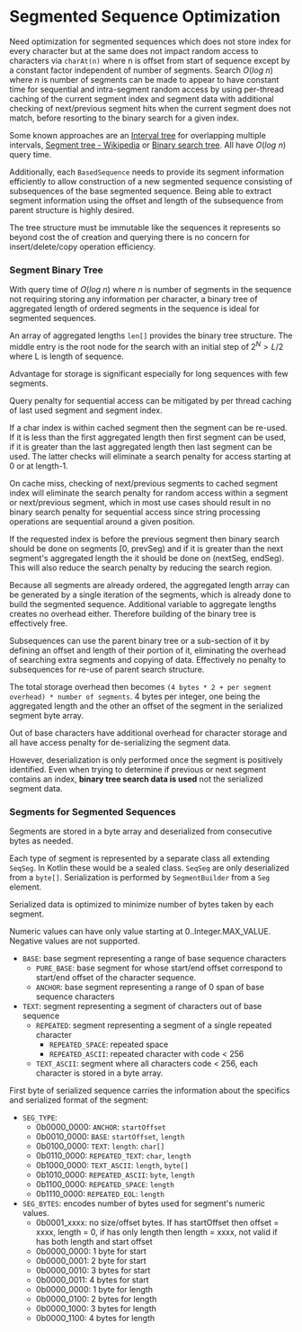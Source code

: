 [Binary search tree]: https://en.wikipedia.org/wiki/Binary_search_tree "Binary search tree - Wikipedia"
[Interval tree]: https://en.wikipedia.org/wiki/Interval_tree "Interval tree - Wikipedia"
[Segment tree - Wikipedia]: https://en.wikipedia.org/wiki/Segment_tree "Segment tree - Wikipedia"

# Segmented Sequence Optimization

Need optimization for segmented sequences which does not store index for every character but at
the same does not impact random access to characters via `charAt(n)` where n is offset from
start of sequence except by a constant factor independent of number of segments. Search $`O(log
\ n)`$ where *n* is number of segments can be made to appear to have constant time for
sequential and intra-segment random access by using per-thread caching of the current segment
index and segment data with additional checking of next/previous segment hits when the current
segment does not match, before resorting to the binary search for a given index.

Some known approaches are an [Interval tree] for overlapping multiple intervals,
[Segment tree - Wikipedia] or [Binary search tree]. All have $`O(log \ n)`$ query time.

Additionally, each `BasedSequence` needs to provide its segment information efficiently to allow
construction of a new segmented sequence consisting of subsequences of the base segmented
sequence. Being able to extract segment information using the offset and length of the
subsequence from parent structure is highly desired.

The tree structure must be immutable like the sequences it represents so beyond cost the of
creation and querying there is no concern for insert/delete/copy operation efficiency.

### Segment Binary Tree

With query time of $`O(log \ n)`$ where *n* is number of segments in the sequence not requiring
storing any information per character, a binary tree of aggregated length of ordered segments in
the sequence is ideal for segmented sequences.

An array of aggregated lengths `len[]` provides the binary tree structure. The middle entry is
the root node for the search with an initial step of $`2 ^ N > L/2`$ where L is length of
sequence.

Advantage for storage is significant especially for long sequences with few segments.

Query penalty for sequential access can be mitigated by per thread caching of last used segment
and segment index.

If a char index is within cached segment then the segment can be re-used. If it is less than the
first aggregated length then first segment can be used, if it is greater than the last
aggregated length then last segment can be used. The latter checks will eliminate a search
penalty for access starting at 0 or at length-1.

On cache miss, checking of next/previous segments to cached segment index will eliminate the
search penalty for random access within a segment or next/previous segment, which in most use
cases should result in no binary search penalty for sequential access since string processing
operations are sequential around a given position.

If the requested index is before the previous segment then binary search should be done on
segments [0, prevSeg) and if it is greater than the next segment's aggregated length the it
should be done on (nextSeg, endSeg). This will also reduce the search penalty by reducing the
search region.

Because all segments are already ordered, the aggregated length array can be generated by a
single iteration of the segments, which is already done to build the segmented sequence.
Additional variable to aggregate lengths creates no overhead either. Therefore building of the
binary tree is effectively free.

Subsequences can use the parent binary tree or a sub-section of it by defining an offset and
length of their portion of it, eliminating the overhead of searching extra segments and copying
of data. Effectively no penalty to subsequences for re-use of parent search structure.

The total storage overhead then becomes `(4 bytes * 2 + per segment overhead) * number of
segments`. 4 bytes per integer, one being the aggregated length and the other an offset of the
segment in the serialized segment byte array.

Out of base characters have additional overhead for character storage and all have access
penalty for de-serializing the segment data.

However, deserialization is only performed once the segment is positively identified. Even when
trying to determine if previous or next segment contains an index, **binary tree search data is
used** not the serialized segment data.

### Segments for Segmented Sequences

Segments are stored in a byte array and deserialized from consecutive bytes as needed.

Each type of segment is represented by a separate class all extending `SeqSeg`. In Kotlin these
would be a sealed class. `SeqSeg` are only deserialized from a `byte[]`. Serialization is
performed by `SegmentBuilder` from a `Seg` element.

Serialized data is optimized to minimize number of bytes taken by each segment.

Numeric values can have only value starting at 0..Integer.MAX_VALUE. Negative values are not
supported.

* `BASE`: base segment representing a range of base sequence characters
  * `PURE_BASE`: base segment for whose start/end offset correspond to start/end offset of the
    character sequence.
  * `ANCHOR`: base segment representing a range of 0 span of base sequence characters
* `TEXT`: segment representing a segment of characters out of base sequence
  * `REPEATED`: segment representing a segment of a single repeated character
    * `REPEATED_SPACE`: repeated space
    * `REPEATED_ASCII`: repeated character with code < 256
  * `TEXT_ASCII`: segment where all characters code < 256, each character is stored in a byte
    array.

First byte of serialized sequence carries the information about the specifics and serialized
format of the segment:

* `SEG_TYPE`:
  * 0b0000_0000: `ANCHOR`: `startOffset`
  * 0b0010_0000: `BASE`: `startOffset`, `length`
  * 0b0100_0000: `TEXT`: `length`: `char[]`
  * 0b0110_0000: `REPEATED_TEXT`: `char`, `length`
  * 0b1000_0000: `TEXT_ASCII`: `length`, `byte[]`
  * 0b1010_0000: `REPEATED_ASCII`: `byte`, `length`
  * 0b1100_0000: `REPEATED_SPACE`: `length`
  * 0b1110_0000: `REPEATED_EOL`: `length`
* `SEG_BYTES`: encodes number of bytes used for segment's numeric values.
  * 0b0001_xxxx: no size/offset bytes. If has startOffset then offset = xxxx, length = 0, if has
    only length then length = xxxx, not valid if has both length and start offset
  * 0b0000_0000: 1 byte for start
  * 0b0000_0001: 2 byte for start
  * 0b0000_0010: 3 bytes for start
  * 0b0000_0011: 4 bytes for start
  * 0b0000_0000: 1 byte for length
  * 0b0000_0100: 2 bytes for length
  * 0b0000_1000: 3 bytes for length
  * 0b0000_1100: 4 bytes for length

